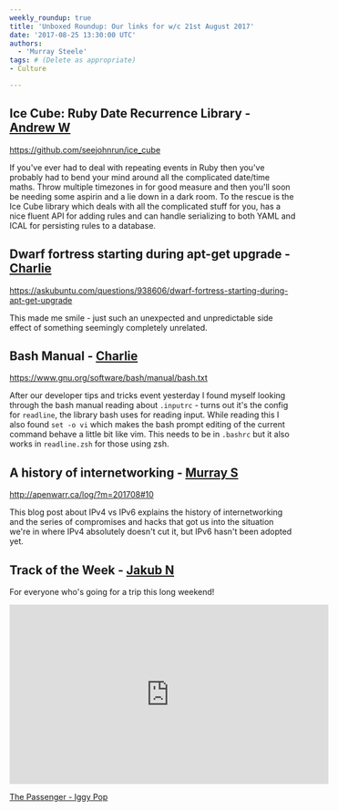 ```yaml
---
weekly_roundup: true
title: 'Unboxed Roundup: Our links for w/c 21st August 2017'
date: '2017-08-25 13:30:00 UTC'
authors:
  - 'Murray Steele'
tags: # (Delete as appropriate)
- Culture

---
```


## Ice Cube: Ruby Date Recurrence Library - [Andrew W](/people#andrew-white)

https://github.com/seejohnrun/ice_cube

If you've ever had to deal with repeating events in Ruby then you've
probably had to bend your mind around all the complicated date/time maths.
Throw multiple timezones in for good measure and then you'll soon be
needing some aspirin and a lie down in a dark room. To the rescue is the
Ice Cube library which deals with all the complicated stuff for you, has a
nice fluent API for adding rules and can handle serializing to both YAML
and ICAL for persisting rules to a database.

## Dwarf fortress starting during apt-get upgrade - [Charlie](/people#charlie-egan)

https://askubuntu.com/questions/938606/dwarf-fortress-starting-during-apt-get-upgrade

This made me smile - just such an unexpected and unpredictable side effect
of something seemingly completely unrelated.

## Bash Manual - [Charlie](/people#charlie-egan)

https://www.gnu.org/software/bash/manual/bash.txt

After our developer tips and tricks event yesterday I found myself looking
through the bash manual reading about `.inputrc` - turns out it's the
config for `readline`, the library bash uses for reading input. While
reading this I also found `set -o vi` which makes the bash prompt editing
of the current command behave a little bit like vim. This needs to be in
`.bashrc` but it also works in `readline.zsh` for those using zsh.

## A history of internetworking - [Murray S](/people#murray-steele)

http://apenwarr.ca/log/?m=201708#10

This blog post about IPv4 vs IPv6 explains the history of internetworking
and the series of compromises and hacks that got us into the situation
we're in where IPv4 absolutely doesn't cut it, but IPv6 hasn't been
adopted yet.

## Track of the Week - [Jakub N](https://github.com/novotnyjakub)

For everyone who's going for a trip this long weekend!

<iframe width="560" height="315" src="https://www.youtube.com/embed/hLhN__oEHaw" frameborder="0" allowfullscreen></iframe>

[The Passenger - Iggy Pop](https://www.youtube.com/watch?v=hLhN__oEHaw)
